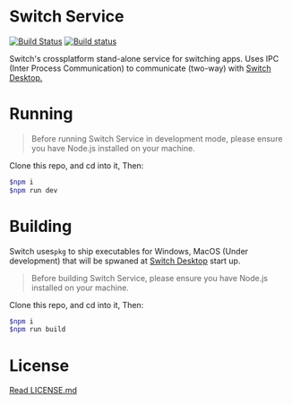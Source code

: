 # Switch Service
[![Build Status](https://travis-ci.org/ahkohd/switch.svg?branch=master)](https://travis-ci.org/ahkohd/switch) [![Build status](https://ci.appveyor.com/api/projects/status/gbm5k5qc2l32s8iv?svg=true)](https://ci.appveyor.com/project/ahkohd/switch)

Switch's crossplatform stand-alone service for switching apps. Uses IPC (Inter Process Communication) to communicate (two-way) with [Switch Desktop.](http://ahkohd.github.com/switch-desktop)

# Running
> Before running Switch Service in development mode, please ensure you have Node.js installed on your machine.

Clone this repo, and cd into it, Then:
```bash
$npm i
$npm run dev
```

# Building
Switch uses`pkg` to ship executables for Windows, MacOS (Under development) that will be spwaned at [Switch Desktop](http://ahkohd.github.com/switch-desktop) start up.

> Before building Switch Service, please ensure you have Node.js installed on your machine.

Clone this repo, and cd into it, Then:
```bash
$npm i
$npm run build
```

# License
[Read  LICENSE.md](./LICENSE.md)
